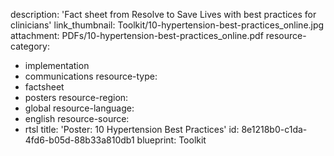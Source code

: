 description: 'Fact sheet from Resolve to Save Lives with best practices for clinicians'
link_thumbnail: Toolkit/10-hypertension-best-practices_online.jpg
attachment: PDFs/10-hypertension-best-practices_online.pdf
resource-category:
  - implementation
  - communications
resource-type:
  - factsheet
  - posters
resource-region:
  - global
resource-language:
  - english
resource-source:
  - rtsl
title: 'Poster: 10 Hypertension Best Practices'
id: 8e1218b0-c1da-4fd6-b05d-88b33a810db1
blueprint: Toolkit
